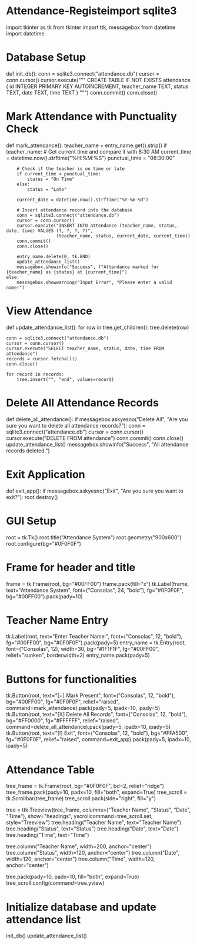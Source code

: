 # Attendance-Registeimport sqlite3
import tkinter as tk
from tkinter import ttk, messagebox
from datetime import datetime

# Database Setup
def init_db():
    conn = sqlite3.connect("attendance.db")
    cursor = conn.cursor()
    cursor.execute("""
        CREATE TABLE IF NOT EXISTS attendance (
            id INTEGER PRIMARY KEY AUTOINCREMENT,
            teacher_name TEXT,
            status TEXT,
            date TEXT,
            time TEXT
        )
    """)
    conn.commit()
    conn.close()

# Mark Attendance with Punctuality Check
def mark_attendance():
    teacher_name = entry_name.get().strip()
    if teacher_name:
        # Get current time and compare it with 8:30 AM
        current_time = datetime.now().strftime("%H:%M:%S")
        punctual_time = "08:30:00"
       
        # Check if the teacher is on time or late
        if current_time < punctual_time:
            status = "On Time"
        else:
            status = "Late"
       
        current_date = datetime.now().strftime("%Y-%m-%d")
       
        # Insert attendance record into the database
        conn = sqlite3.connect("attendance.db")
        cursor = conn.cursor()
        cursor.execute("INSERT INTO attendance (teacher_name, status, date, time) VALUES (?, ?, ?, ?)",
                       (teacher_name, status, current_date, current_time))
        conn.commit()
        conn.close()
       
        entry_name.delete(0, tk.END)
        update_attendance_list()
        messagebox.showinfo("Success", f"Attendance marked for {teacher_name} as {status} at {current_time}")
    else:
        messagebox.showwarning("Input Error", "Please enter a valid name!")

# View Attendance
def update_attendance_list():
    for row in tree.get_children():
        tree.delete(row)
   
    conn = sqlite3.connect("attendance.db")
    cursor = conn.cursor()
    cursor.execute("SELECT teacher_name, status, date, time FROM attendance")
    records = cursor.fetchall()
    conn.close()
   
    for record in records:
        tree.insert("", "end", values=record)

# Delete All Attendance Records
def delete_all_attendance():
    if messagebox.askyesno("Delete All", "Are you sure you want to delete all attendance records?"):
        conn = sqlite3.connect("attendance.db")
        cursor = conn.cursor()
        cursor.execute("DELETE FROM attendance")
        conn.commit()
        conn.close()
        update_attendance_list()
        messagebox.showinfo("Success", "All attendance records deleted.")

# Exit Application
def exit_app():
    if messagebox.askyesno("Exit", "Are you sure you want to exit?"):
        root.destroy()

# GUI Setup
root = tk.Tk()
root.title("Attendance System")
root.geometry("900x600")
root.configure(bg="#0F0F0F")

# Frame for header and title
frame = tk.Frame(root, bg="#00FF00")
frame.pack(fill="x")
tk.Label(frame, text="Attendance System", font=("Consolas", 24, "bold"), fg="#0F0F0F", bg="#00FF00").pack(pady=10)

# Teacher Name Entry
tk.Label(root, text="Enter Teacher Name:", font=("Consolas", 12, "bold"), fg="#00FF00", bg="#0F0F0F").pack(pady=5)
entry_name = tk.Entry(root, font=("Consolas", 12), width=30, bg="#1F1F1F", fg="#00FF00", relief="sunken", borderwidth=2)
entry_name.pack(pady=5)

# Buttons for functionalities
tk.Button(root, text="[+] Mark Present", font=("Consolas", 12, "bold"), bg="#00FF00", fg="#0F0F0F", relief="raised", command=mark_attendance).pack(pady=5, ipadx=10, ipady=5)
tk.Button(root, text="[X] Delete All Records", font=("Consolas", 12, "bold"), bg="#FF0000", fg="#FFFFFF", relief="raised", command=delete_all_attendance).pack(pady=5, ipadx=10, ipady=5)
tk.Button(root, text="[!] Exit", font=("Consolas", 12, "bold"), bg="#FFA500", fg="#0F0F0F", relief="raised", command=exit_app).pack(pady=5, ipadx=10, ipady=5)

# Attendance Table
tree_frame = tk.Frame(root, bg="#0F0F0F", bd=2, relief="ridge")
tree_frame.pack(pady=10, padx=10, fill="both", expand=True)
tree_scroll = tk.Scrollbar(tree_frame)
tree_scroll.pack(side="right", fill="y")

tree = ttk.Treeview(tree_frame, columns=("Teacher Name", "Status", "Date", "Time"), show="headings", yscrollcommand=tree_scroll.set, style="Treeview")
tree.heading("Teacher Name", text="Teacher Name")
tree.heading("Status", text="Status")
tree.heading("Date", text="Date")
tree.heading("Time", text="Time")

tree.column("Teacher Name", width=200, anchor="center")
tree.column("Status", width=120, anchor="center")
tree.column("Date", width=120, anchor="center")
tree.column("Time", width=120, anchor="center")

tree.pack(pady=10, padx=10, fill="both", expand=True)
tree_scroll.config(command=tree.yview)

# Initialize database and update attendance list
init_db()
update_attendance_list()
